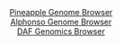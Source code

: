 <div id="Pineapple_Genome_Browser" align="center">
  <a href="https://igv.org/app/?sessionURL=blob:zZTRbtowFIbfxVKrTQqJ7UBCIqEJCqVdUTvBAqVVFTnBCVYTO9gOKUW8.1y0aTedVC42TfKFfXTs85_fn70HWyoVExyEANuoYyMELKDWopmRsiroLSmpAmFGCkUtIGlGJeUpBeEeZERpEk0nZuda60qFjsN01SoJz4WtXJuU5FVw0ig7FaVzIYqCJEISLaRyBpJshcPybauhCakq29R27Y6zIpo4pKjWgivhVJTncWPOi3.F4pxyUdK4rAvNjgJio8doXNkZ.dJfzPppSpW6obvrVa9_c92fu6PoYexdPER3V4vIW5zPWM6JriXtdVV.O5y0qyhrBsSdfEPJ1Z03HWxmyfWZOzwfvVRMUtVDPuq6HoYoMMYwvqIv_1PPZrAT.06Hw3E6kk2U.IPN8xLOu0E9Wc6XfZ6_1zeG4GCBQqS14QCka.mHCFou9KwO9lpvU9S1IHxzRwoGwscnC2hJ0meT_rgHelcZWoCim_oIjgWEXFEJwlYAoY.CAHfafhsGATpYe1DL4u9ZexlNAx_iPsZenLFCG5RXseKVsgnn9jbN7Pz1RC_rbKHJ.F5szvDAf50US4Hl7dIseJIN_OgPflrAlD9eoWn2I6r.CXkfEWLr5FTcpjvl0nYyv8..U2PM9Gtn9zK9nLjjEQ7efWj47Qc6zZxMyJJok28iZvmTuS2RjHBtAlumWMIKpncL46NoQIiwa9AFqSiEYRHIPPkELWihDvz8G1H38HT4AQ--">Pineapple Genome Browser</a>
</div>
<div id="Alphonso_Genome_Browser" align="center">
  <a href="https://igv.org/app/?sessionURL=blob:zZLtbpswGIXvxVKrTSJgQ4CCVE3kq.26bCgpzdqqQgYM8QI2sR3SNMq9z6s27U8nNT82TUICXhn7nIdnDzoiJOUMhMA2kWsiBAwgl3w7x01bk8.4IRKEJa4lMYAgJRGE5QSEe1BiqXAy.6S_XCrVytCyqGp7DWYVN6Vj4gY_c4a30sx5Yw15XeOMC6y4kNZA4I5btOp6W5LhtjX12Y7pWgVW2MJ1u.RMcqslrEq3er_01yitCOMNSZtNrehLgFTn0RkLs8QfosU8ynMi5TXZXRXn0fVVdOuMk_sLb3iffLlcJN7idE4rhtVGkPNVtCRnuFsNRnTZ39VPs0XsL.xxQK6nJ87odPzUUkHkOfLRmePZyHU0GMoK8vQ_ddYXPbJ3NDixB9MBXMfkthLBatLZ_O4mG42GF_nrzfvgYICa5xttAsiXwg8RNBzoGa7t9X48ojMDwkDzEZyC8OHRAErgfKWXP.yB2rXaFyDJevOijgG4KIgAYS.A0EdBYLt9vw.DAB2MPdiI.u_BnSSzwId2ZNteWtJaaZmLVLJWmpgxs8tLs3o.kmZSruPBhHxd7wqNFc_9YTcL4nh8ezNq7v5A0wD68JdfqKu.JdM_Me8tQUyVHavbNLuaf4TjyxN7EqH4242.B125mcYSedU8eRWRqwsfh6fkosFKr9cT_frTuQ4LipnSg45KmtGaqt1Ck.RbECLb0eqCnNdcuwhElb2DBjSQC9__VtQ5PB6.Aw--">Alphonso Genome Browser</a>
</div>


<div id="DAF_Genomics_Browser" align="center">
  <a href="https://igv.org/app/?sessionURL=blob:tZFra9swFIb_iyD9ZDu2bMexIQyvSZeS0YymbtaWEs7s4wuzLFeS61zIf59IOwYbZQw6kITEubyvznMgzyhkxRsSEWo5vuU4xCCy5P0KWFvjFTCUJMqhlmgQgTkKbFIk0YHkIBUk1591ZalUK6PhMIPcLLDhrEqlJV0LWlPyTpWoU01qAYM9b6CXVsqZTlYwhLoteSP5ENIUpTTtYYtNselBHz9jm1NL3LCuVtVJdaNNaGOZlYN2WzUZbv9i5D8o61V9iNer.FS_wN1lNokXl_GtO0vuP43O75PlfJ2M1merqmhAdQIn2e72Zr79cj6gF31_ZQd.l8T1gH5kRZFP6_HAnZ7Ntm0lUE6cwBm7I2rTgBwNUvO00xhIWgoncjwjoGODep75enX9kZ6D4BWJHh4NogSk33X6w4GoXathEYlP3YmbQbjIUJDIDG07cMKQ.l7g2WHoHI0D6UT9zjQvkuswsGlM6cj6Bkzr51V9GqEW.jP4Xih_66z3v6KawXiOzJuCq5bi693TYhnv7_Zj31nO3sBkkDe_lXPBQOnQy_MVCtRajWGjflFxj4_HHw--">DAF Genomics Browser</a>
</div>
